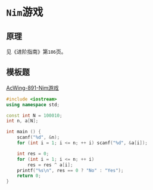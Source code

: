 # `Nim`游戏

## 原理

见《进阶指南》第`186`页。

## 模板题

[AcWing-891-Nim游戏](https://www.acwing.com/solution/AcWing/content/5879/)

```cpp
#include <iostream>
using namespace std;

const int N = 100010;
int n, a[N];

int main () {
    scanf("%d", &n);
    for (int i = 1; i <= n; ++ i) scanf("%d", &a[i]);

    int res = 0;
    for (int i = 1; i <= n; ++ i)
        res = res ^ a[i];
    printf("%s\n", res == 0 ? "No" : "Yes");
    return 0;
}
```

